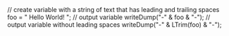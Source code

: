 <cfscript>
  // create variable with a string of text that has leading and trailing spaces
  foo = " Hello World!  ";
  // output variable
  writeDump("-" & foo & "-");
  // output variable without leading spaces
  writeDump("-" & LTrim(foo) & "-");
</cfscript>
